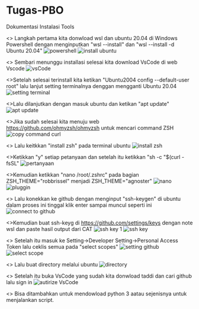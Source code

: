 # Tugas-PBO
Dokumentasi Instalasi Tools


<> Langkah pertama kita donwload wsl dan ubuntu 20.04 di Windows Powershell dengan menginputkan "wsl --install" dan "wsl --install -d Ubuntu 20.04"
![powershell](https://user-images.githubusercontent.com/114232617/193503129-0bd31a6b-6b6c-4a5a-ba53-555d8cb66e63.png)
![install ubuntu](https://user-images.githubusercontent.com/114232617/193503157-5c7717ee-4368-4651-bc5e-4515ddf17bb3.png)


<> Sembari menunggu installasi selesai kita download VsCode di web Vscode 
![vsCode](https://user-images.githubusercontent.com/114232617/193503314-b0793f35-a659-416d-9319-feb97d107d9a.png)


<>Setelah selesai terinstall kita ketikan "Ubuntu2004 config --default-user root" lalu lanjut setting terminalnya denggan mengganti Ubuntu 20.04
![setting terminal](https://user-images.githubusercontent.com/114232617/193504989-bacb75f2-9ad4-468a-b70a-27aa2136fcd7.png)


<>Lalu dilanjutkan dengan  masuk ubuntu dan ketikan "apt update"
![apt update](https://user-images.githubusercontent.com/114232617/193505090-8e4e67fe-88d5-4fbc-9ec8-43ecf8ee822e.png)


<>Jika sudah selesai kita menuju web https://github.com/ohmyzsh/ohmyzsh untuk mencari command ZSH
![copy command curl](https://user-images.githubusercontent.com/114232617/193505298-74110f94-70dd-461a-81bd-1a30017b5212.png)


<> Lalu keitkkan "install zsh" pada terminal ubuntu
![install zsh](https://user-images.githubusercontent.com/114232617/193505425-c101487c-c7ed-4fe6-94e9-efb81e5fcec7.png)


<>Ketikkan "y" setiap petanyaan dan setelah itu ketikkan "sh -c "$(curl -fsSL"
![pertanyaan](https://user-images.githubusercontent.com/114232617/193510292-1ec9dd73-b37c-4a0e-aeff-1be9eafbf086.jpg)


<>Kemudian ketikkan "nano /root/.zshrc" pada bagian ZSH_THEME="robbrissel" menjadi ZSH_THEME="agnoster"
![nano ](https://user-images.githubusercontent.com/114232617/193511242-50a6dc21-4e33-4548-86c4-be514d587456.jpg)
![pluggin](https://user-images.githubusercontent.com/114232617/193510659-1db166a9-bef0-4eed-87a0-372cb82a7f35.jpg)

<> Lalu konekkan ke github dengan menginput "ssh-keygen" di ubuntu dalam proses ini tinggal klik enter sampai muncul seperti ini
![connect to github](https://user-images.githubusercontent.com/114232617/193513637-7c9b2cdb-6284-4d89-a3be-e058b18f207c.jpg)


<>Kemudian buat ssh-keyg di https://github.com/settings/keys dengan note wsl dan paste hasil output dari CAT
![ssh key 1](https://user-images.githubusercontent.com/114232617/193514621-6cb4954a-14fd-4979-a28c-e4c591a1f169.jpg)
![ssh key](https://user-images.githubusercontent.com/114232617/193514662-95ee6fe5-8d42-4287-bb5a-15f472e35626.jpg)


<> Setelah itu masuk ke Setting->Developer Setting->Personal Access Token lalu ceklis semua pada "select scopes"
![setting github](https://user-images.githubusercontent.com/114232617/193515700-b4f05be1-98ff-45ce-b96e-ff0d7889fb9e.jpg)
![select scope](https://user-images.githubusercontent.com/114232617/193516262-7f4a5791-d6c7-4038-8c97-5f779df7ff4b.jpg)


<> Lalu buat directory melalui ubuntu 
![directory](https://user-images.githubusercontent.com/114232617/193535038-ad1f9fd8-2027-4034-bc28-c9470e6fb689.jpg)


<> Setelah itu buka VsCode yang sudah kita donwload taddi dan cari github lalu sign in 
![autirize VsCode](https://user-images.githubusercontent.com/114232617/193535839-96d1086a-49d7-4c14-be2d-7d2e489a06fd.jpg)

<> Bisa ditambahkan untuk mendowload python 3 aatau sejenisnya untuk menjalankan script.
